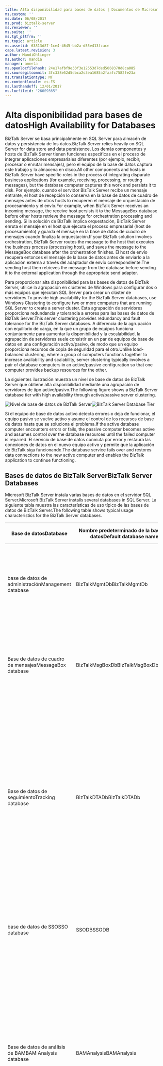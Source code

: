 ```yaml
---
title: Alta disponibilidad para bases de datos | Documentos de Microsoft
ms.custom: ''
ms.date: 06/08/2017
ms.prod: biztalk-server
ms.reviewer: ''
ms.suite: ''
ms.tgt_pltfrm: ''
ms.topic: article
ms.assetid: 63813d87-1ce4-4645-bb2a-d55e413fcace
caps.latest.revision: 3
author: MandiOhlinger
ms.author: mandia
manager: anneta
ms.openlocfilehash: 24e17afbf9e33f3e12553d7ded5068370d8ca085
ms.sourcegitcommit: 3fc338e52d5dbca2c3ea1685a2faafc7582fe23a
ms.translationtype: MT
ms.contentlocale: es-ES
ms.lasthandoff: 12/01/2017
ms.locfileid: "26009365"
---
```

# <a name="high-availability-for-databases"></a><span data-ttu-id="cda5b-102">Alta disponibilidad para bases de datos</span><span class="sxs-lookup"><span data-stu-id="cda5b-102">High Availability for Databases</span></span>
<span data-ttu-id="cda5b-103">BizTalk Server se basa principalmente en SQL Server para almacén de datos y persistencia de los datos.</span><span class="sxs-lookup"><span data-stu-id="cda5b-103">BizTalk Server relies heavily on SQL Server for data store and data persistence.</span></span> <span data-ttu-id="cda5b-104">Los demás componentes y hosts de BizTalk Server tienen funciones específicas en el proceso de integrar aplicaciones empresariales diferentes (por ejemplo, recibir, procesar o enrutar mensajes), pero el equipo de la base de datos captura este trabajo y lo almacena en disco.</span><span class="sxs-lookup"><span data-stu-id="cda5b-104">All other components and hosts in BizTalk Server have specific roles in the process of integrating disparate business applications (for example, receiving, processing, or routing messages), but the database computer captures this work and persists it to disk.</span></span> <span data-ttu-id="cda5b-105">Por ejemplo, cuando el servidor BizTalk Server recibe un mensaje entrante, el host de recepción lo conserva en la base de datos de cuadro de mensajes antes de otros hosts lo recuperen el mensaje de orquestación de procesamiento y el envío.</span><span class="sxs-lookup"><span data-stu-id="cda5b-105">For example, when BizTalk Server receives an incoming message, the receive host persists it to the MessageBox database before other hosts retrieve the message for orchestration processing and sending.</span></span> <span data-ttu-id="cda5b-106">Si la solución de BizTalk implica orquestación, BizTalk Server enruta el mensaje en el host que ejecuta el proceso empresarial (host de procesamiento) y guarda el mensaje en la base de datos de cuadro de mensajes cuando finaliza la orquestación.</span><span class="sxs-lookup"><span data-stu-id="cda5b-106">If your BizTalk solution involves orchestration, BizTalk Server routes the message to the host that executes the business process (processing host), and saves the message to the MessageBox database after the orchestration finishes.</span></span> <span data-ttu-id="cda5b-107">El host de envío recupera entonces el mensaje de la base de datos antes de enviarlo a la aplicación externa a través del adaptador de envío correspondiente.</span><span class="sxs-lookup"><span data-stu-id="cda5b-107">The sending host then retrieves the message from the database before sending it to the external application through the appropriate send adapter.</span></span>  
  
 <span data-ttu-id="cda5b-108">Para proporcionar alta disponibilidad para las bases de datos de BizTalk Server, utilice la agrupación en clústeres de Windows para configurar dos o más equipos que ejecutan SQL Server para crear un clúster de servidores.</span><span class="sxs-lookup"><span data-stu-id="cda5b-108">To provide high availability for the BizTalk Server databases, use Windows Clustering to configure two or more computers that are running SQL Server to create a server cluster.</span></span> <span data-ttu-id="cda5b-109">Esta agrupación de servidores proporciona redundancia y tolerancia a errores para las bases de datos de BizTalk Server.</span><span class="sxs-lookup"><span data-stu-id="cda5b-109">This server clustering provides redundancy and fault tolerance for the BizTalk Server databases.</span></span> <span data-ttu-id="cda5b-110">A diferencia de la agrupación con equilibrio de carga, en la que un grupo de equipos funciona conjuntamente para aumentar la disponibilidad y la escalabilidad, la agrupación de servidores suele consistir en un par de equipos de base de datos en una configuración activo/pasivo, de modo que un equipo proporciona recursos de copia de seguridad para el otro.</span><span class="sxs-lookup"><span data-stu-id="cda5b-110">Unlike load-balanced clustering, where a group of computers functions together to increase availability and scalability, server clustering typically involves a pair of database computers in an active/passive configuration so that one computer provides backup resources for the other.</span></span>  
  
 <span data-ttu-id="cda5b-111">La siguientes ilustración muestra un nivel de base de datos de BizTalk Server que obtiene alta disponibilidad mediante una agrupación de servidores de tipo activo/pasivo.</span><span class="sxs-lookup"><span data-stu-id="cda5b-111">The following figure shows a BizTalk Server database tier with high availability through active/passive server clustering.</span></span>  
  
 <span data-ttu-id="cda5b-112">![Nivel de base de datos de BizTalk Server](../core/media/tdi-highava-sqlcluster.gif "TDI_HighAva_SQLCluster")</span><span class="sxs-lookup"><span data-stu-id="cda5b-112">![BizTalk Server Database Tier](../core/media/tdi-highava-sqlcluster.gif "TDI_HighAva_SQLCluster")</span></span>  
  
 <span data-ttu-id="cda5b-113">Si el equipo de base de datos activo detecta errores o deja de funcionar, el equipo pasivo se vuelve activo y asume el control de los recursos de base de datos hasta que se soluciona el problema.</span><span class="sxs-lookup"><span data-stu-id="cda5b-113">If the active database computer encounters errors or fails, the passive computer becomes active and assumes control over the database resources until the failed computer is repaired.</span></span> <span data-ttu-id="cda5b-114">El servicio de base de datos conmuta por error y restaura las conexiones de datos en el nuevo equipo activo y permite que la aplicación de BizTalk siga funcionando.</span><span class="sxs-lookup"><span data-stu-id="cda5b-114">The database service fails over and restores data connections to the new active computer and enables the BizTalk application to continue functioning.</span></span>  
  
## <a name="biztalk-server-databases"></a><span data-ttu-id="cda5b-115">Bases de datos de BizTalk Server</span><span class="sxs-lookup"><span data-stu-id="cda5b-115">BizTalk Server Databases</span></span>  
 <span data-ttu-id="cda5b-116">Microsoft BizTalk Server instala varias bases de datos en el servidor SQL Server.</span><span class="sxs-lookup"><span data-stu-id="cda5b-116">Microsoft BizTalk Server installs several databases in SQL Server.</span></span> <span data-ttu-id="cda5b-117">La siguiente tabla muestra las características de uso típico de las bases de datos de BizTalk Server.</span><span class="sxs-lookup"><span data-stu-id="cda5b-117">The following table shows typical usage characteristics for the BizTalk Server databases.</span></span>  
  
|<span data-ttu-id="cda5b-118">Base de datos</span><span class="sxs-lookup"><span data-stu-id="cda5b-118">Database</span></span>|<span data-ttu-id="cda5b-119">Nombre predeterminado de la base de datos</span><span class="sxs-lookup"><span data-stu-id="cda5b-119">Default database name</span></span>|<span data-ttu-id="cda5b-120">Características de uso</span><span class="sxs-lookup"><span data-stu-id="cda5b-120">Usage characteristics</span></span>|  
|--------------|---------------------------|---------------------------|  
|<span data-ttu-id="cda5b-121">base de datos de administración</span><span class="sxs-lookup"><span data-stu-id="cda5b-121">Management database</span></span>|<span data-ttu-id="cda5b-122">BizTalkMgmtDb</span><span class="sxs-lookup"><span data-stu-id="cda5b-122">BizTalkMgmtDb</span></span>|<span data-ttu-id="cda5b-123">Este uso de baja de los identificadores de base de datos de lectura y las operaciones de escritura.</span><span class="sxs-lookup"><span data-stu-id="cda5b-123">This database handles low-usage read and write operations.</span></span>|  
|<span data-ttu-id="cda5b-124">Base de datos de cuadro de mensajes</span><span class="sxs-lookup"><span data-stu-id="cda5b-124">MessageBox database</span></span>|<span data-ttu-id="cda5b-125">BizTalkMsgBoxDb</span><span class="sxs-lookup"><span data-stu-id="cda5b-125">BizTalkMsgBoxDb</span></span>|<span data-ttu-id="cda5b-126">Esta base de datos identificadores hacen un uso intensivo de lectura y las operaciones de escritura.</span><span class="sxs-lookup"><span data-stu-id="cda5b-126">This database handles high-usage read and write operations.</span></span>|  
|<span data-ttu-id="cda5b-127">Base de datos de seguimiento</span><span class="sxs-lookup"><span data-stu-id="cda5b-127">Tracking database</span></span>|<span data-ttu-id="cda5b-128">BizTalkDTADb</span><span class="sxs-lookup"><span data-stu-id="cda5b-128">BizTalkDTADb</span></span>|<span data-ttu-id="cda5b-129">Esta base de datos controla las operaciones de escritura de uso elevado potencialmente según la cantidad de datos que configuran para realizar su seguimiento y las operaciones de lectura de escaso uso.</span><span class="sxs-lookup"><span data-stu-id="cda5b-129">This database handles potentially high-usage write operations depending on the amount of data that you configure to be tracked, and low-usage read operations.</span></span>|  
|<span data-ttu-id="cda5b-130">base de datos de SSO</span><span class="sxs-lookup"><span data-stu-id="cda5b-130">SSO database</span></span>|<span data-ttu-id="cda5b-131">SSODB</span><span class="sxs-lookup"><span data-stu-id="cda5b-131">SSODB</span></span>|<span data-ttu-id="cda5b-132">Este uso de baja de los identificadores de base de datos de lectura y las operaciones de escritura.</span><span class="sxs-lookup"><span data-stu-id="cda5b-132">This database handles low-usage read and write operations.</span></span>|  
|<span data-ttu-id="cda5b-133">Base de datos de análisis de BAM</span><span class="sxs-lookup"><span data-stu-id="cda5b-133">BAM Analysis database</span></span>|<span data-ttu-id="cda5b-134">BAMAnalysis</span><span class="sxs-lookup"><span data-stu-id="cda5b-134">BAMAnalysis</span></span>|<span data-ttu-id="cda5b-135">Esta base de datos de SQL Server Analysis Services controla potencialmente hacen uso intensivo operaciones de lectura y escritura, según el nivel de supervisión realizadas.</span><span class="sxs-lookup"><span data-stu-id="cda5b-135">This SQL Server Analysis Services database handles potentially high-usage read and write operations, depending on the level of monitoring performed.</span></span>|  
|<span data-ttu-id="cda5b-136">Base de datos de esquema de estrella de SAE</span><span class="sxs-lookup"><span data-stu-id="cda5b-136">BAM Star Schema database</span></span>|<span data-ttu-id="cda5b-137">BAMStarSchema</span><span class="sxs-lookup"><span data-stu-id="cda5b-137">BAMStarSchema</span></span>|<span data-ttu-id="cda5b-138">Esta base de datos de SQL Server Analysis Services controla potencialmente hacen uso intensivo operaciones de lectura y escritura, según el nivel de supervisión realizadas.</span><span class="sxs-lookup"><span data-stu-id="cda5b-138">This SQL Server Analysis Services database handles potentially high-usage read and write operations, depending on the level of monitoring performed.</span></span>|  
|<span data-ttu-id="cda5b-139">Base de datos de importación principal de BAM</span><span class="sxs-lookup"><span data-stu-id="cda5b-139">BAM Primary Import database</span></span>|<span data-ttu-id="cda5b-140">BAMPrimaryImport</span><span class="sxs-lookup"><span data-stu-id="cda5b-140">BAMPrimaryImport</span></span>|<span data-ttu-id="cda5b-141">Esta base de datos de SQL Server Analysis Services controla potencialmente hacen uso intensivo operaciones de lectura y escritura, según el nivel de supervisión realizadas.</span><span class="sxs-lookup"><span data-stu-id="cda5b-141">This SQL Server Analysis Services database handles potentially high-usage read and write operations, depending on the level of monitoring performed.</span></span>|  
|<span data-ttu-id="cda5b-142">Base de datos de archivo SAE</span><span class="sxs-lookup"><span data-stu-id="cda5b-142">BAM Archive database</span></span>|<span data-ttu-id="cda5b-143">BAMArchive</span><span class="sxs-lookup"><span data-stu-id="cda5b-143">BAMArchive</span></span>|<span data-ttu-id="cda5b-144">Esta base de datos de SQL Server Analysis Services controla potencialmente hacen uso intensivo operaciones de lectura y escritura, según el nivel de supervisión realizadas.</span><span class="sxs-lookup"><span data-stu-id="cda5b-144">This SQL Server Analysis Services database handles potentially high-usage read and write operations, depending on the level of monitoring performed.</span></span>|  
|<span data-ttu-id="cda5b-145">Base de datos del motor de reglas</span><span class="sxs-lookup"><span data-stu-id="cda5b-145">Rule Engine database</span></span>|<span data-ttu-id="cda5b-146">BizTalkRuleEngineDb</span><span class="sxs-lookup"><span data-stu-id="cda5b-146">BizTalkRuleEngineDb</span></span>|<span data-ttu-id="cda5b-147">Esta base de datos controla potencialmente escaso uso operaciones de lectura y escritura, a menos que actualice las reglas.</span><span class="sxs-lookup"><span data-stu-id="cda5b-147">This database handles potentially low-usage read and write operations, unless you update the rules.</span></span>|  
|<span data-ttu-id="cda5b-148">Base de datos de seguimiento de Analysis Services</span><span class="sxs-lookup"><span data-stu-id="cda5b-148">Tracking Analysis Services database</span></span>|<span data-ttu-id="cda5b-149">BizTalkAnalysisDb</span><span class="sxs-lookup"><span data-stu-id="cda5b-149">BizTalkAnalysisDb</span></span>|<span data-ttu-id="cda5b-150">Identificadores hacen un uso intensivo de lectura y escritura de las operaciones de base de datos de este SQL Server Analysis Services.</span><span class="sxs-lookup"><span data-stu-id="cda5b-150">This SQL Server Analysis Services database handles high-usage read and write operations.</span></span>|  
  
 <span data-ttu-id="cda5b-151">Las operaciones de tiempo de ejecución de BizTalk Server suelen usan las primeras cuatro bases de datos (base de datos de administración, las bases de datos de cuadro de mensajes, base de datos de seguimiento y base de datos SSO).</span><span class="sxs-lookup"><span data-stu-id="cda5b-151">BizTalk Server runtime operations typically use the first four databases (Management database, MessageBox databases, Tracking database, and SSO database).</span></span> <span data-ttu-id="cda5b-152">Según el tráfico en estas bases de datos, que puede colocar en equipos independientes que ejecutan SQL Server.</span><span class="sxs-lookup"><span data-stu-id="cda5b-152">Depending on the traffic on these databases, you can put them on separate computers that are running SQL Server.</span></span> <span data-ttu-id="cda5b-153">Según la funcionalidad de BizTalk Server que use, podrá utilizar todas o algunas de las demás bases de datos de la tabla.</span><span class="sxs-lookup"><span data-stu-id="cda5b-153">Depending on the BizTalk Server functionality that you use, you may have some or all of the other databases in the table.</span></span> <span data-ttu-id="cda5b-154">Puede escalar horizontalmente y estas bases de datos del clúster según sea necesario.</span><span class="sxs-lookup"><span data-stu-id="cda5b-154">You can scale out and cluster these databases as needed.</span></span>  
  
 <span data-ttu-id="cda5b-155">Asegúrese de que sigue buenas prácticas de implementación de SQL Server, como el uso de discos independientes para cada base de datos.</span><span class="sxs-lookup"><span data-stu-id="cda5b-155">Make sure that you follow good SQL Server deployment practices, such as using separate disks for each database.</span></span>  
  
 <span data-ttu-id="cda5b-156">Para las bases de datos de BizTalk Server, se recomienda que haga lo siguiente:</span><span class="sxs-lookup"><span data-stu-id="cda5b-156">For the BizTalk Server databases, we recommend that you do the following:</span></span>  
  
-   <span data-ttu-id="cda5b-157">**Configurar la agrupación en clústeres de conmutación por error**.</span><span class="sxs-lookup"><span data-stu-id="cda5b-157">**Set up failover clustering**.</span></span> <span data-ttu-id="cda5b-158">Agrupación en clústeres de conmutación por error permite a SQL Server cambiar automáticamente el procesamiento de una instancia de SQL Server desde un servidor con errores a un servidor en funcionamiento.</span><span class="sxs-lookup"><span data-stu-id="cda5b-158">Failover clustering enables SQL Server to automatically switch the processing for an instance of SQL Server from a failed server to a working server.</span></span>  
  
     <span data-ttu-id="cda5b-159">La base de datos de importación principal de BAM recopila datos de eventos.</span><span class="sxs-lookup"><span data-stu-id="cda5b-159">The BAM Primary Import database collects event data.</span></span> <span data-ttu-id="cda5b-160">Si se produce un desastre, se perderán los datos que se hayan escrito en la base de datos de importación principal de BAM desde la última copia de seguridad.</span><span class="sxs-lookup"><span data-stu-id="cda5b-160">In the event of a disaster, data that was written to the BAM Primary Import database since the last backup will be lost.</span></span> <span data-ttu-id="cda5b-161">Porque no hay ninguna manera de volver a generar eventos perdidos, es especialmente importante habilitar la conmutación por error en la base de datos de importación principal de BAM.</span><span class="sxs-lookup"><span data-stu-id="cda5b-161">Because there is no way to regenerate lost events, it is especially important that you enable failover clustering on your BAM Primary Import database.</span></span>  
  
-   <span data-ttu-id="cda5b-162">**Usar SQL Server RAID 1 + 0 (matriz redundante de discos independientes)**, especialmente para la base de datos de cuadro de mensajes y la base de datos de importación principal de BAM.</span><span class="sxs-lookup"><span data-stu-id="cda5b-162">**Use SQL Server RAID 1+0 (redundant array of independent disks)**, especially for the MessageBox database and the BAM Primary Import database.</span></span>  
  
 <span data-ttu-id="cda5b-163">Para obtener información acerca de la copia de seguridad de las bases de datos de BizTalk Server, vea [prácticas recomendadas para la recuperación ante desastres](../technical-guides/best-practices-for-disaster-recovery.md).</span><span class="sxs-lookup"><span data-stu-id="cda5b-163">For information about backing up your BizTalk Server databases, see [Best Practices for Disaster Recovery](../technical-guides/best-practices-for-disaster-recovery.md).</span></span>  
  
> [!NOTE]  
>  <span data-ttu-id="cda5b-164">Microsoft SQL Server proporciona una solución de software que se conoce como creación de reflejo de base de datos para aumentar la probabilidad de que una base de datos esté disponible.</span><span class="sxs-lookup"><span data-stu-id="cda5b-164">Microsoft SQL Server provides a software solution known as database mirroring for increasing the probability that a database is available.</span></span> <span data-ttu-id="cda5b-165">El uso de la creación de reflejo de base de datos de SQL Server no es una solución admitida para garantizar la alta disponibilidad de las bases de datos de Microsoft BizTalk Server debido a posibles problemas que se mantiene la coherencia transaccional en las bases de datos de BizTalk Server.</span><span class="sxs-lookup"><span data-stu-id="cda5b-165">The use of SQL Server database mirroring is not currently a supported solution for ensuring high availability of the Microsoft BizTalk Server databases because of potential problems maintaining transactional consistency in the BizTalk Server databases.</span></span>  
>   
>  <span data-ttu-id="cda5b-166">Para obtener más información acerca de la creación de reflejo de base de datos y transacciones entre bases de datos en SQL Server, vea [transacciones - grupos de disponibilidad y creación de reflejo de base de datos](https://docs.microsoft.com/sql/database-engine/availability-groups/windows/transactions-always-on-availability-and-database-mirroring).</span><span class="sxs-lookup"><span data-stu-id="cda5b-166">For more information about database mirroring and cross-database transactions in SQL Server, see [Transactions - availability groups and database mirroring](https://docs.microsoft.com/sql/database-engine/availability-groups/windows/transactions-always-on-availability-and-database-mirroring).</span></span> <span data-ttu-id="cda5b-167">Las bases de datos de BizTalk Server deben instalarse en un clúster de SQL Server para garantizar la alta disponibilidad y el trasvase de registros debe utilizarse para fines de recuperación ante desastres.</span><span class="sxs-lookup"><span data-stu-id="cda5b-167">BizTalk Server databases should be installed on a SQL Server cluster to ensure high availability and log shipping should be utilized for purposes of disaster recovery.</span></span>  
>   
>  <span data-ttu-id="cda5b-168">Para obtener más información acerca del trasvase de registros, vea [¿qué es BizTalk Server del trasvase de registros?](../technical-guides/what-is-biztalk-server-log-shipping.md)</span><span class="sxs-lookup"><span data-stu-id="cda5b-168">For more information about log shipping, see [What Is BizTalk Server Log Shipping?](../technical-guides/what-is-biztalk-server-log-shipping.md)</span></span>  
  
## <a name="in-this-section"></a><span data-ttu-id="cda5b-169">En esta sección</span><span class="sxs-lookup"><span data-stu-id="cda5b-169">In This Section</span></span>  
  
-   [<span data-ttu-id="cda5b-170">Agrupación en clústeres de las bases de datos de BizTalk Server</span><span class="sxs-lookup"><span data-stu-id="cda5b-170">Clustering the BizTalk Server Databases</span></span>](../technical-guides/clustering-the-biztalk-server-databases2.md)  
  
-   [<span data-ttu-id="cda5b-171">Escala horizontal de las bases de datos de BizTalk Server</span><span class="sxs-lookup"><span data-stu-id="cda5b-171">Scaling Out the BizTalk Server Databases</span></span>](../technical-guides/scaling-out-the-biztalk-server-databases.md)  
  
## <a name="see-also"></a><span data-ttu-id="cda5b-172">Vea también</span><span class="sxs-lookup"><span data-stu-id="cda5b-172">See Also</span></span>  
 <span data-ttu-id="cda5b-173">[Planeamiento para alta disponibilidad](../technical-guides/planning-for-high-availability2.md) </span><span class="sxs-lookup"><span data-stu-id="cda5b-173">[Planning for High Availability](../technical-guides/planning-for-high-availability2.md) </span></span>  
 <span data-ttu-id="cda5b-174">[Alta disponibilidad para los Hosts de BizTalk](../technical-guides/high-availability-for-biztalk-hosts.md) </span><span class="sxs-lookup"><span data-stu-id="cda5b-174">[High Availability for BizTalk Hosts](../technical-guides/high-availability-for-biztalk-hosts.md) </span></span>  
 <span data-ttu-id="cda5b-175">[Alta disponibilidad para el servidor secreto principal](../technical-guides/high-availability-for-the-master-secret-server.md) </span><span class="sxs-lookup"><span data-stu-id="cda5b-175">[High Availability for the Master Secret Server](../technical-guides/high-availability-for-the-master-secret-server.md) </span></span>  
 [<span data-ttu-id="cda5b-176">Recuperación ante desastres</span><span class="sxs-lookup"><span data-stu-id="cda5b-176">Disaster Recovery</span></span>](../technical-guides/disaster-recovery.md)